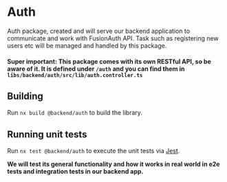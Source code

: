 # Auth

Auth package, created and will serve our backend application to communicate and work with FusionAuth API. Task such as registering new users etc will be managed and handled by this package.

#### Super important: This package comes with its own RESTful API, so be aware of it. It is defined under `/auth` and you can find them in `libs/backend/auth/src/lib/auth.controller.ts`

## Building

Run `nx build @backend/auth` to build the library.

## Running unit tests

Run `nx test @backend/auth` to execute the unit tests via [Jest](https://jestjs.io).

**We will test its general functionality and how it works in real world in e2e tests and integration tests in our backend app.**
